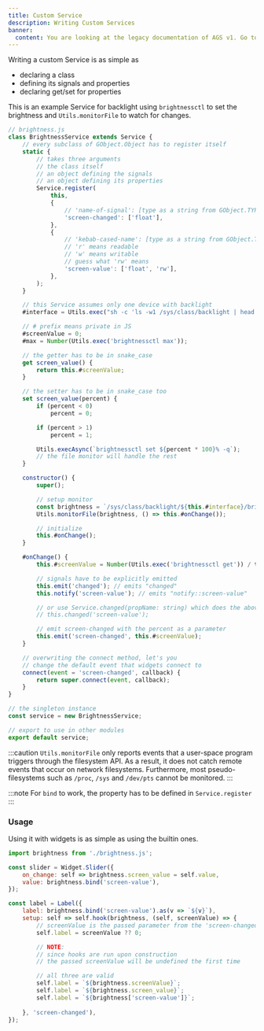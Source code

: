 ```yaml
---
title: Custom Service
description: Writing Custom Services
banner:
  content: You are looking at the legacy documentation of AGS v1. Go to <a href="https://aylur.github.io/ags/">aylur.github.io/ags</a> for AGS v2.
---
```


Writing a custom Service is as simple as

- declaring a class
- defining its signals and properties
- declaring get/set for properties

This is an example Service for backlight using `brightnessctl`
to set the brightness and `Utils.monitorFile` to watch for changes.

```js
// brightness.js
class BrightnessService extends Service {
    // every subclass of GObject.Object has to register itself
    static {
        // takes three arguments
        // the class itself
        // an object defining the signals
        // an object defining its properties
        Service.register(
            this,
            {
                // 'name-of-signal': [type as a string from GObject.TYPE_<type>],
                'screen-changed': ['float'],
            },
            {
                // 'kebab-cased-name': [type as a string from GObject.TYPE_<type>, 'r' | 'w' | 'rw']
                // 'r' means readable
                // 'w' means writable
                // guess what 'rw' means
                'screen-value': ['float', 'rw'],
            },
        );
    }

    // this Service assumes only one device with backlight
    #interface = Utils.exec("sh -c 'ls -w1 /sys/class/backlight | head -1'");

    // # prefix means private in JS
    #screenValue = 0;
    #max = Number(Utils.exec('brightnessctl max'));

    // the getter has to be in snake_case
    get screen_value() {
        return this.#screenValue;
    }

    // the setter has to be in snake_case too
    set screen_value(percent) {
        if (percent < 0)
            percent = 0;

        if (percent > 1)
            percent = 1;

        Utils.execAsync(`brightnessctl set ${percent * 100}% -q`);
        // the file monitor will handle the rest
    }

    constructor() {
        super();

        // setup monitor
        const brightness = `/sys/class/backlight/${this.#interface}/brightness`;
        Utils.monitorFile(brightness, () => this.#onChange());

        // initialize
        this.#onChange();
    }

    #onChange() {
        this.#screenValue = Number(Utils.exec('brightnessctl get')) / this.#max;

        // signals have to be explicitly emitted
        this.emit('changed'); // emits "changed"
        this.notify('screen-value'); // emits "notify::screen-value"

        // or use Service.changed(propName: string) which does the above two
        // this.changed('screen-value');

        // emit screen-changed with the percent as a parameter
        this.emit('screen-changed', this.#screenValue);
    }

    // overwriting the connect method, let's you
    // change the default event that widgets connect to
    connect(event = 'screen-changed', callback) {
        return super.connect(event, callback);
    }
}

// the singleton instance
const service = new BrightnessService;

// export to use in other modules
export default service;
```

:::caution
`Utils.monitorFile` only reports events that a user-space program
triggers through the filesystem API. As a result, it does not catch
remote events that occur on network filesystems.
Furthermore, most pseudo-filesystems such as `/proc`, `/sys` and `/dev/pts`
cannot be monitored.
:::

:::note
For `bind` to work, the property has to be defined in `Service.register`
:::

### Usage

Using it with widgets is as simple as using the builtin ones.

```js
import brightness from './brightness.js';

const slider = Widget.Slider({
    on_change: self => brightness.screen_value = self.value,
    value: brightness.bind('screen-value'),
});

const label = Label({
    label: brightness.bind('screen-value').as(v => `${v}`),
    setup: self => self.hook(brightness, (self, screenValue) => {
        // screenValue is the passed parameter from the 'screen-changed' signal
        self.label = screenValue ?? 0;

        // NOTE:
        // since hooks are run upon construction
        // the passed screenValue will be undefined the first time

        // all three are valid
        self.label = `${brightness.screenValue}`;
        self.label = `${brightness.screen_value}`;
        self.label = `${brightness['screen-value']}`;
    
    }, 'screen-changed'),
});
```
